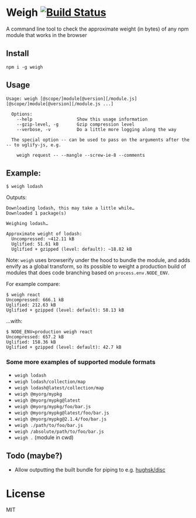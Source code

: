 # Weigh [![Build Status](https://travis-ci.org/bjoerge/weigh.svg)](https://travis-ci.org/bjoerge/weigh)

A command line tool to check the approximate weight (in bytes) of any npm module that works in the browser

## Install

```
npm i -g weigh
```

## Usage

```
Usage: weigh [@scope/]module[@version][/module.js] [@scope/]module[@version][/module.js ...]

  Options:
    --help                 Show this usage information
    --gzip-level, -g       Gzip compression level
    --verbose, -v          Do a little more logging along the way

  The special option -- can be used to pass on the arguments after the -- to uglify-js, e.g.

    weigh request -- --mangle --screw-ie-8 --comments
```

## Example:
```
$ weigh lodash
```
Outputs:
```
Downloading lodash, this may take a little while…
Downloaded 1 package(s)

Weighing lodash…

Approximate weight of lodash:
  Uncompressed: ~412.11 kB
  Uglified: 51.61 kB
  Uglified + gzipped (level: default): ~18.82 kB
```

Note: `weigh` uses browserify under the hood to bundle the module, and adds envify as a global
transform, so its possible to weight a production build of modules that does code branching based on
`process.env.NODE_ENV`.

For example compare:

```
$ weigh react
Uncompressed: 666.1 kB
Uglified: 212.63 kB
Uglified + gzipped (level: default): 58.13 kB
```

...with:

```
$ NODE_ENV=production weigh react
Uncompressed: 657.2 kB
Uglified: 158.36 kB
Uglified + gzipped (level: default): 42.7 kB
```

### Some more examples of supported module formats

- `weigh lodash`
- `weigh lodash/collection/map`
- `weigh lodash@latest/collection/map`
- `weigh @myorg/mypkg`
- `weigh @myorg/mypkg@latest`
- `weigh @myorg/mypkg/foo/bar.js`
- `weigh @myorg/mypkg@latest/foo/bar.js`
- `weigh @myorg/mypkg@2.1.4/foo/bar.js`
- `weigh ./path/to/foo/bar.js`
- `weigh /absolute/path/to/foo/bar.js`
- `weigh .` (module in cwd)

## Todo (maybe?)
- Allow outputting the built bundle for piping to e.g. [hughsk/disc](https://github.com/hughsk/disc)

# License

MIT
